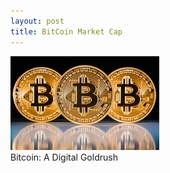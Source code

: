 ```yaml
---
layout: post
title: BitCoin Market Cap
---
```

<img src="/Images/bit.jpg" class="block"/><br>
Bitcoin: A Digital Goldrush
